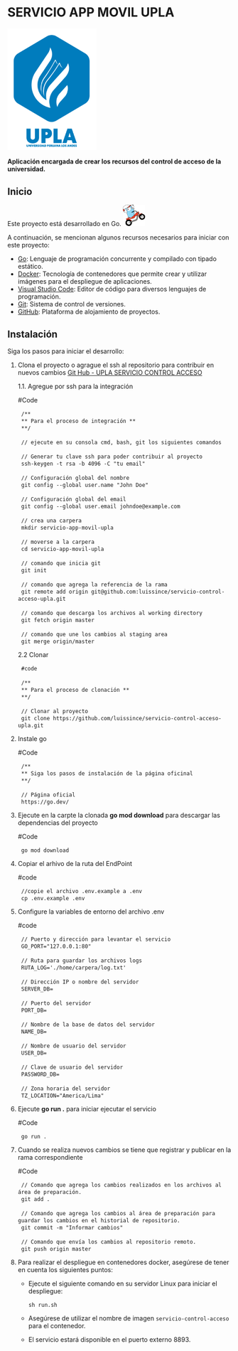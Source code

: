 # SERVICIO APP MOVIL UPLA

<img src="src/helper/images/logo_upla.svg" alt="Imagen go" width="200" />

**Aplicación encargada de crear los recursos del control de acceso de la universidad.**

## Inicio

Este proyecto está desarrollado en Go.
<img src="src/helper/images/ladder.svg" alt="Imagen go" width="50" />

A continuación, se mencionan algunos recursos necesarios para iniciar con este proyecto:

- [Go](https://go.dev/): Lenguaje de programación concurrente y compilado con tipado estático.
- [Docker](https://www.docker.com/): Tecnología de contenedores que permite crear y utilizar imágenes para el despliegue de aplicaciones.
- [Visual Studio Code](https://code.visualstudio.com/): Editor de código para diversos lenguajes de programación.
- [Git](https://git-scm.com/): Sistema de control de versiones.
- [GitHub](https://github.com/): Plataforma de alojamiento de proyectos.

## Instalación

Siga los pasos para iniciar el desarrollo:

1. Clona el proyecto o agrague el ssh al repositorio para contribuir en nuevos cambios [Git Hub - UPLA SERVICIO CONTROL ACCESO](https://github.com/luissince/servicio-control-acceso-upla)

    1.1. Agregue por ssh para la integración

    #Code

        /** 
        ** Para el proceso de integración **
        **/

        // ejecute en su consola cmd, bash, git los siguientes comandos
        
        // Generar tu clave ssh para poder contribuir al proyecto
        ssh-keygen -t rsa -b 4096 -C "tu email"

        // Configuración global del nombre
        git config --global user.name "John Doe"

        // Configuración global del email
        git config --global user.email johndoe@example.com

        // crea una carpera
        mkdir servicio-app-movil-upla

        // moverse a la carpera
        cd servicio-app-movil-upla
        
        // comando que inicia git
        git init

        // comando que agrega la referencia de la rama
        git remote add origin git@github.com:luissince/servicio-control-acceso-upla.git
    
        // comando que descarga los archivos al working directory
        git fetch origin master
        
        // comando que une los cambios al staging area
        git merge origin/master

    2.2 Clonar

        #code

        /** 
        ** Para el proceso de clonación **
        **/

        // Clonar al proyecto
        git clone https://github.com/luissince/servicio-control-acceso-upla.git

2. Instale go 

    #Code

        /**
        ** Siga los pasos de instalación de la página oficinal
        **/
        
        // Página oficial
        https://go.dev/

3. Ejecute en la carpte la clonada **go mod download** para descargar las dependencias del proyecto

    #Code

        go mod download

4. Copiar el arhivo de la ruta del EndPoint

    #code

        //copie el archivo .env.example a .env 
        cp .env.example .env

5. Configure la variables de entorno del archivo .env 

    #code

        // Puerto y dirección para levantar el servicio
        GO_PORT="127.0.0.1:80"

        // Ruta para guardar los archivos logs
        RUTA_LOG='./home/carpera/log.txt'

        // Dirección IP o nombre del servidor
        SERVER_DB=

        // Puerto del servidor
        PORT_DB=
        
        // Nombre de la base de datos del servidor
        NAME_DB=
        
        // Nombre de usuario del servidor
        USER_DB=
        
        // Clave de usuario del servidor
        PASSWORD_DB=

        // Zona horaria del servidor
        TZ_LOCATION="America/Lima"
        

6. Ejecute **go run .** para iniciar ejecutar el servicio   

    #Code

        go run .

7. Cuando se realiza nuevos cambios se tiene que registrar y publicar en la rama correspondiente

    #Code

        // Comando que agrega los cambios realizados en los archivos al área de preparación.
        git add .

        // Comando que agrega los cambios al área de preparación para guardar los cambios en el historial de repositorio.
        git commit -m "Informar cambios"

        // Comando que envía los cambios al repositorio remoto.
        git push origin master

8. Para realizar el despliegue en contenedores docker, asegúrese de tener en cuenta los siguientes puntos:

   - Ejecute el siguiente comando en su servidor Linux para iniciar el despliegue:
   
     ```shell
     sh run.sh
     ```

   - Asegúrese de utilizar el nombre de imagen `servicio-control-acceso` para el contenedor.

   - El servicio estará disponible en el puerto externo 8893.